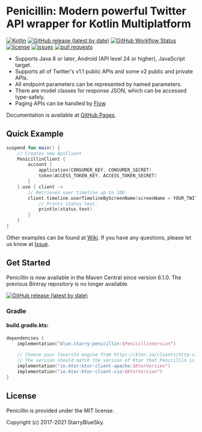 # Penicillin: Modern powerful Twitter API wrapper for Kotlin Multiplatform

[![Kotlin](https://img.shields.io/badge/Kotlin-1.5-blue.svg)](https://kotlinlang.org)
[![GitHub release (latest by date)](https://img.shields.io/github/v/release/StarryBlueSky/Penicillin)](https://github.com/StarryBlueSky/Penicillin/releases)
[![GitHub Workflow Status](https://img.shields.io/github/workflow/status/StarryBlueSky/Penicillin/Check)](https://github.com/StarryBlueSky/Penicillin)
[![license](https://img.shields.io/github/license/StarryBlueSky/Penicillin.svg)](https://github.com/StarryBlueSky/Penicillin/blob/master/LICENSE)
[![issues](https://img.shields.io/github/issues/StarryBlueSky/Penicillin.svg)](https://github.com/StarryBlueSky/Penicillin/issues)
[![pull requests](https://img.shields.io/github/issues-pr/StarryBlueSky/Penicillin.svg)](https://github.com/StarryBlueSky/Penicillin/pulls)

* Supports Java 8 or later, Android (API level 24 or higher), JavaScript target. 
* Supports all of Twitter's v1.1 public APIs and some v2 public and private APIs. 
* All endpoint parameters can be represented by named parameters.
* There are model classes for response JSON, which can be accessed type-safely.
* Paging APIs can be handled by [Flow](https://kotlinlang.org/docs/flow.html).

Documentation is available at [GitHub Pages](https://starrybluesky.github.io/Penicillin/).  

## Quick Example

```kotlin
suspend fun main() {
    // Creates new ApiClient
    PenicillinClient {
        account {
            application(CONSUMER_KEY, CONSUMER_SECRET)
            token(ACCESS_TOKEN_KEY, ACCESS_TOKEN_SECRET)
        }
    }.use { client ->
        // Retrieves user timeline up to 100.
        client.timeline.userTimelineByScreenName(screenName = YOUR_TWITTER_HANDLE, count = 100).execute().forEach { status ->
            // Prints status text.
            println(status.text)
        }
    }
}
```

Other examples can be found at [Wiki](https://github.com/StarryBlueSky/Penicillin/wiki/Sample). If you have any questions, please let us know at [Issue](https://github.com/StarryBlueSky/Penicillin/issues/new).

## Get Started

Penicillin is now available in the Maven Central since version 6.1.0. The previous Bintray repository is no longer available.

[![GitHub release (latest by date)](https://img.shields.io/github/v/release/StarryBlueSky/Penicillin)](https://github.com/StarryBlueSky/Penicillin/releases)

### Gradle

#### build.gradle.kts:

```kotlin
dependencies {
    implementation("blue.starry:penicillin:$PenicillinVersion")
    
    // Choose your favorite engine from https://ktor.io/clients/http-client/engines.html
    // The version should match the version of Ktor that Penicillin is using.
    implementation("io.ktor:ktor-client-apache:$KtorVersion")
    implementation("io.ktor:ktor-client-cio:$KtorVersion")
}
```

## License

Penicillin is provided under the MIT license.  

Copyright (c) 2017-2021 StarryBlueSky.
